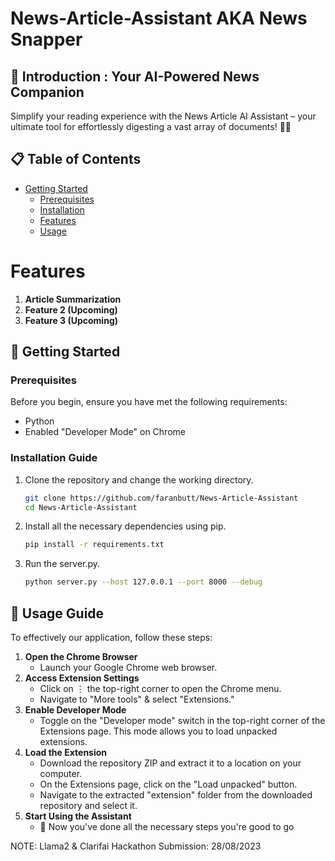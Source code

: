 # News-Article-Assistant AKA News Snapper 
<h2>🚀 Introduction : Your AI-Powered News Companion</h2>
Simplify your reading experience with the News Article AI Assistant – your ultimate tool for effortlessly digesting a vast array of documents! 📰🤖

## 📋 Table of Contents

- [Getting Started](#getting-started)
  - [Prerequisites](#prerequisites)
  - [Installation](#installation)
  - [Features](#features)
  - [Usage](#usage)

# Features
1. **Article Summarization**
2. **Feature 2 (Upcoming)**
3. **Feature 3 (Upcoming)**

## 🚦 Getting Started
### Prerequisites
Before you begin, ensure you have met the following requirements:
- Python 
- Enabled "Developer Mode" on Chrome
  
### Installation Guide
1. Clone the repository and change the working directory.
   ```sh
   git clone https://github.com/faranbutt/News-Article-Assistant
   cd News-Article-Assistant
2. Install all the necessary dependencies using pip.
   ```sh
   pip install -r requirements.txt
3. Run the server.py.
   ```sh
   python server.py --host 127.0.0.1 --port 8000 --debug   
## 📖 Usage Guide

To effectively our application, follow these steps:
1. **Open the Chrome Browser**
   - Launch your Google Chrome web browser.
2. **Access Extension Settings**
   - Click on ⋮ the top-right corner to open the Chrome menu.
   - Navigate to "More tools" & select "Extensions."
3. **Enable Developer Mode**
   - Toggle on the "Developer mode" switch in the top-right corner of the Extensions page. This mode allows you to load unpacked extensions.
4. **Load the Extension**
   - Download the repository ZIP and extract it to a location on your computer.
   - On the Extensions page, click on the "Load unpacked" button.
   - Navigate to the extracted "extension" folder from the downloaded repository and select it.
5. **Start Using the Assistant**
   - 🎉 Now you've done all the necessary steps you're good to go 

NOTE: Llama2 & Clarifai Hackathon Submission: 28/08/2023

